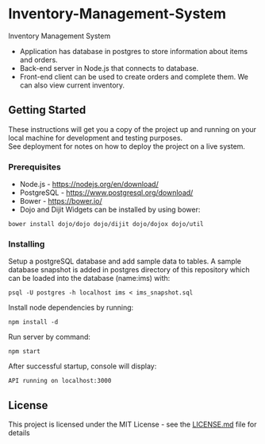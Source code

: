 # Inventory-Management-System
Inventory Management System

- Application has database in postgres to store information about items and orders.
- Back-end server in Node.js that connects to database.
- Front-end client can be used to create orders and complete them. We can also view current inventory.

## Getting Started

These instructions will get you a copy of the project up and running on your local machine for development and testing purposes.  
See deployment for notes on how to deploy the project on a live system.

### Prerequisites

- Node.js - https://nodejs.org/en/download/
- PostgreSQL - https://www.postgresql.org/download/
- Bower - https://bower.io/
- Dojo and Dijit Widgets can be installed by using bower:
```
bower install dojo/dojo dojo/dijit dojo/dojox dojo/util
```

### Installing

Setup a postgreSQL database and add sample data to tables.
A sample database snapshot is added in postgres directory of this repository which can be loaded into the database (name:ims) with:

```
psql -U postgres -h localhost ims < ims_snapshot.sql
```

Install node dependencies by running:  

```
npm install -d
```

Run server by command:

```
npm start
```

After successful startup, console will display:

```
API running on localhost:3000
```

## License

This project is licensed under the MIT License - see the [LICENSE.md](LICENSE.md) file for details
